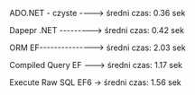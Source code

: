 ADO.NET - czyste ----> średni czas: 0.36 sek

Dapepr .NET ---------> średni czas: 0.42 sek

ORM EF---------------> średni czas: 2.03 sek

Compiled Query EF ---> średni czas: 1.17 sek

Execute Raw SQL EF6 -> średni czas: 1.56 sek
